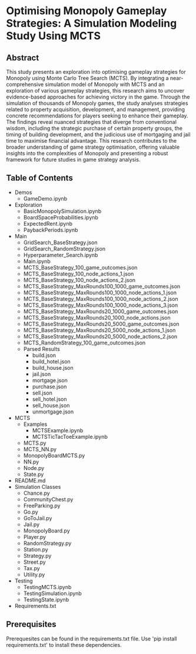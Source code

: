 # Optimising Monopoly Gameplay Strategies: A Simulation Modeling Study Using MCTS

## Abstract
This study presents an exploration into optimising gameplay strategies for Monopoly using Monte Carlo Tree Search (MCTS). By integrating a near-comprehensive simulation model of Monopoly with MCTS and an exploration of various gameplay strategies, this research aims to uncover evidence-based approaches for achieving victory in the game. Through the simulation of thousands of Monopoly games, the study analyses strategies related to property acquisition, development, and management, providing concrete recommendations for players seeking to enhance their gameplay. The findings reveal nuanced strategies that diverge from conventional wisdom, including the strategic purchase of certain property groups, the timing of building development, and the judicious use of mortgaging and jail time to maximise financial advantage. This research contributes to the broader understanding of game strategy optimisation, offering valuable insights into the complexities of Monopoly and presenting a robust framework for future studies in game strategy analysis.

## Table of Contents
- Demos
  - GameDemo.ipynb
- Exploration
  - BasicMonopolySimulation.ipynb
  - BoardSpaceProbabilities.ipynb
  - ExpectedRent.ipynb
  - PaybackPeriods.ipynb
- Main
  - GridSearch_BaseStrategy.json
  - GridSearch_RandomStrategy.json
  - Hyperparameter_Search.ipynb
  - Main.ipynb
  - MCTS_BaseStrategy_100_game_outcomes.json
  - MCTS_BaseStrategy_100_node_actions_1.json
  - MCTS_BaseStrategy_100_node_actions_2.json
  - MCTS_BaseStrategy_MaxRounds100_1000_game_outcomes.json
  - MCTS_BaseStrategy_MaxRounds100_1000_node_actions_1.json
  - MCTS_BaseStrategy_MaxRounds100_1000_node_actions_2.json
  - MCTS_BaseStrategy_MaxRounds100_1000_node_actions_3.json
  - MCTS_BaseStrategy_MaxRounds20_1000_game_outcomes.json
  - MCTS_BaseStrategy_MaxRounds20_1000_node_actions.json
  - MCTS_BaseStrategy_MaxRounds20_5000_game_outcomes.json
  - MCTS_BaseStrategy_MaxRounds20_5000_node_actions_1.json
  - MCTS_BaseStrategy_MaxRounds20_5000_node_actions_2.json
  - MCTS_RandomStrategy_100_game_outcomes.json
  - Parsed Results
    - build.json
    - build_hotel.json
    - build_house.json
    - jail.json
    - mortgage.json
    - purchase.json
    - sell.json
    - sell_hotel.json
    - sell_house.json
    - unmortgage.json
- MCTS
  - Examples
    - MCTSExample.ipynb
    - MCTSTicTacToeExample.ipynb
  - MCTS.py
  - MCTS_NN.py
  - MonopolyBoardMCTS.py
  - NN.py
  - Node.py
  - State.py
- README.md
- Simulation Classes
  - Chance.py
  - CommunityChest.py
  - FreeParking.py
  - Go.py
  - GoToJail.py
  - Jail.py
  - MonopolyBoard.py
  - Player.py
  - RandomStrategy.py
  - Station.py
  - Strategy.py
  - Street.py
  - Tax.py
  - Utility.py
- Testing
  - TestingMCTS.ipynb
  - TestingSimulation.ipynb
  - TestingState.ipynb
- Requirements.txt

## Prerequisites
Prerequesites can be found in the requirements.txt file. Use 'pip install requirements.txt' to install these dependencies.